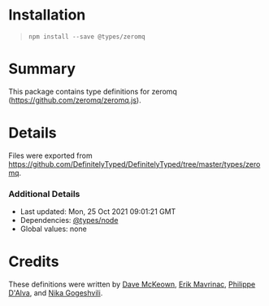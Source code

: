# Installation
> `npm install --save @types/zeromq`

# Summary
This package contains type definitions for zeromq (https://github.com/zeromq/zeromq.js).

# Details
Files were exported from https://github.com/DefinitelyTyped/DefinitelyTyped/tree/master/types/zeromq.

### Additional Details
 * Last updated: Mon, 25 Oct 2021 09:01:21 GMT
 * Dependencies: [@types/node](https://npmjs.com/package/@types/node)
 * Global values: none

# Credits
These definitions were written by [Dave McKeown](https://github.com/davemckeown), [Erik Mavrinac](https://github.com/erikma), [Philippe D'Alva](https://github.com/TitaneBoy), and [Nika Gogeshvili](https://github.com/overflowz).
